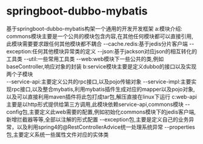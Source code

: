# springboot-dubbo-mybatis
基于springboot-dubbo-mybatis构架一个通用的开发开发框架
a:模块介绍:
commons模块主要是一个公共的模块包含内容,在其他任何模块都可以直接引用,此模块需要要求跟任何其他模块都不耦合
		--cache.redis:基于jedis分片客户端
  --exception:任何其他模块异常类的定义
  --json:基于jackson对应json的相互转化的工具类
  --util:一些常用工具类
  --web:web模块下一些公共的类,例如baseController,响应对象的封装
b:service模块主要是定义dubbo的接口以及实现两个子模块  
  --service-api:主要定义公共的rpc接口,以及pojo传输对象
  --service-impl:主要实现rpc接口,以及整合mybatis,利用mybatis插件生成对应的mapper以及pojo对象,以及可以直接利用maven插件将此包打成tar包,解压直接在linux下运行
c:web-api主要是以http形式提供给第三方调用,此模块依赖service-api,commons模块
  --config包,主要定义此web需要的配置,例如初始化commons模块下的jedis客户端,新增拦截器等等,全部以注解的形式配置
  --exception包,主要是定义自己的业务异常，以及利用spring4的@RestControllerAdvice统一处理系统异常
  --properties包,主要定义系统一些属性文件对应的实体类
  
  
 

  
  

  
  
